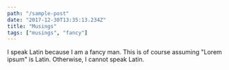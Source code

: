 ```yaml
---
path: "/sample-post"
date: "2017-12-30T13:35:13.234Z"
title: "Musings"
tags: ["musings", "fancy"]
---
```


I speak Latin because I am a fancy man.  This is of course
assuming "Lorem ipsum" is Latin.  Otherwise, I cannot speak
Latin.

